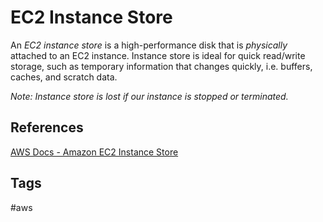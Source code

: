 # EC2 Instance Store

An *EC2 instance store* is a high-performance disk that is *physically* attached to an EC2 instance. Instance store is ideal for quick read/write storage, such as temporary  information that changes quickly, i.e. buffers, caches, and scratch data.  

*Note: Instance store is lost if our instance is stopped or terminated.*  

## References
[AWS Docs - Amazon EC2 Instance Store](https://docs.aws.amazon.com/AWSEC2/latest/UserGuide/InstanceStorage.html)  

## Tags
#aws
